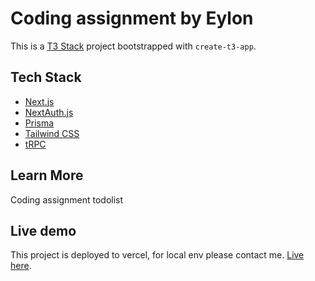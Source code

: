 # Coding assignment by Eylon

This is a [T3 Stack](https://create.t3.gg/) project bootstrapped with `create-t3-app`.

## Tech Stack
- [Next.js](https://nextjs.org)
- [NextAuth.js](https://next-auth.js.org)
- [Prisma](https://prisma.io)
- [Tailwind CSS](https://tailwindcss.com)
- [tRPC](https://trpc.io)

## Learn More

Coding assignment todolist

## Live demo
This project is deployed to vercel, for local env please contact me.
[Live here](https://coding-assignment-t3.vercel.app/).
